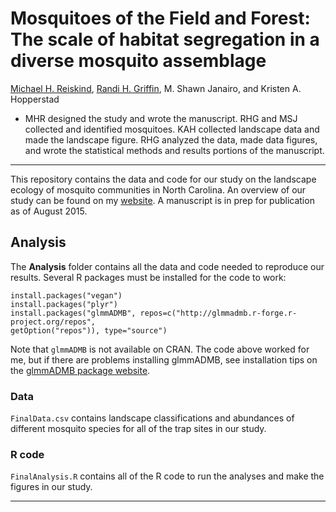 # Mosquitoes of the Field and Forest: The scale of habitat segregation in a diverse mosquito assemblage

[Michael H. Reiskind](http://www.cals.ncsu.edu/entomology/reiskind), [Randi H. Griffin](http://rgriff23.github.io/), M. Shawn Janairo, and Kristen A. Hopperstad

* MHR designed the study and wrote the manuscript. RHG and MSJ collected and identified mosquitoes. KAH collected landscape data and made the landscape figure. RHG analyzed the data, made data figures, and wrote the statistical methods and results portions of the manuscript. 

___

This repository contains the data and code for our study on the landscape ecology of mosquito communities in North Carolina. An overview of our study can be found on my [website](http://rgriff23.github.io/projects/mosquitoes.html). A manuscript is in prep for publication as of August 2015.

## Analysis

The **Analysis** folder contains all the data and code needed to reproduce our results. Several R packages must be installed for the code to work:

```
install.packages("vegan")
install.packages("plyr")
install.packages("glmmADMB", repos=c("http://glmmadmb.r-forge.r-project.org/repos", 
getOption("repos")), type="source")
```

Note that `glmmADMB` is not available on CRAN. The code above worked for me, but if there are problems installing glmmADMB, see installation tips on the [glmmADMB package website](http://glmmadmb.r-forge.r-project.org/).

### Data

`FinalData.csv` contains landscape classifications and abundances of different mosquito species for all of the trap sites in our study. 

### R code

`FinalAnalysis.R` contains all of the R code to run the analyses and make the figures in our study. 

--- 
